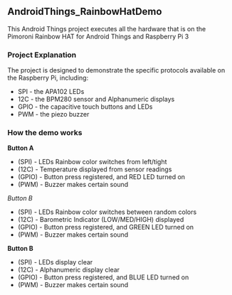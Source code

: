 ## AndroidThings_RainbowHatDemo
This Android Things project executes all the hardware that is on the Pimoroni Rainbow HAT for Android Things and Raspberry Pi 3

### Project Explanation

The project is designed to demonstrate the specific protocols available on the Raspberry Pi, including:
* SPI - the APA102 LEDs
* 12C - the BPM280 sensor and Alphanumeric displays
* GPIO - the capacitive touch buttons and LEDs
* PWM - the piezo buzzer

### How the demo works

**Button A**
* (SPI) - LEDs Rainbow color switches from left/tight
* (12C) - Temperature displayed from sensor readings 
* (GPIO) - Button press registered, and RED LED turned on
* (PWM) - Buzzer makes certain sound

_*Button B*_
* (SPI) - LEDs Rainbow color switches between random colors
* (12C) - Barometric Indicator (LOW/MED/HIGH) displayed
* (GPIO) - Button press registered, and GREEN LED turned on
* (PWM) - Buzzer makes certain sound

**Button B**  
* (SPI) - LEDs display clear
* (12C) - Alphanumeric display clear
* (GPIO) - Button press registered, and BLUE LED turned on
* (PWM) - Buzzer makes certain sound